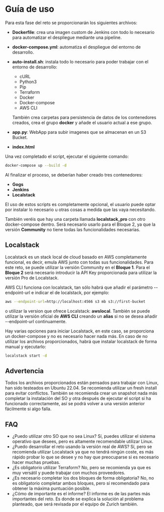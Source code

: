 # Guía de uso 
Para esta fase del reto se proporcionarán los siguientes archivos:
- **Dockerfile**: crea una imagen custom de Jenkins con todo lo necesario para automatizar el despliegue mediante una pipeline.
- **docker-compose.yml**: automatiza el despliegue del entorno de desarrollo.
- **auto-install.sh**: instala todo lo necesario para poder trabajar con el entorno de desarrollo:
    - cURL
    - Python3
    - Pip
    - Terraform
    - Docker
    - Docker-compose
    - AWS CLI
    
    También crea carpetas para persistencia de datos de los contenedores creados, crea el grupo **docker** y añade el usuario actual a ese grupo.
- **app.py**: WebApp para subir imagenes que se almacenan en un S3 Bucket.
- **index.html**

Una vez completado el script, ejecutar el siguiente comando:

```bash
docker-compose up --build -d
```

Al finalizar el proceso, se deberían haber creado tres contenedores:
- **Gogs**
- **Jenkins**
- **Localstack**

El uso de estos scripts es completamente opcional, el usuario puede optar por instalar lo necesario u otras cosas a medida que las vaya necesitando.

También veréis que hay una carpeta llamada **localstack_pro** con otro docker-compose dentro. Será necesario usarlo para el Bloque 2, ya que la versión **Community** no tiene todas las funcionalidades necesarias.

## Localstack
Localstack es un stack local de cloud basado en AWS completamente funcional, es decir, emula AWS junto con todas sus funcionalidades. Para este reto, se puede utilizar la versión Community en el **Bloque 1**. Para el **Bloque 2** será necesario introducir la API Key proporcionada para utilizar la versión Pro de Localstack.

AWS CLI funciona con localstack, tan sólo habrá que añadir el parámetro --endpoint-url e indicar el de localstack, por ejemplo:

```bash
aws --endpoint-url=http://localhost:4566 s3 mb s3://first-bucket
```
o utilizar la version que ofrece Localstack: **awslocal**. También se puede utilizar la versión oficial de **AWS CLI** creando un **alias** si no se desea añadir --endpoint-url continuamente.

Hay varias opciones para iniciar Localstack, en este caso, se proporciona un docker-compose y no es necesario hacer nada más.
En caso de no utilizar los archivos proporcionados, habrá que instalar localstack de forma manual y ejecutarlo:

```bash
localstack start -d
```

## Advertencia
Todos los archivos proporcionados están pensados para trabajar con Linux, han sido testeados en Ubuntu 22.04. Se recomienda utilizar un fresh install para evitar conflictos.
También se recomienda crear un snapshot nada más completar la instalación del SO y otra después de ejecutar el script si ha funcionado correctamente, así se podrá volver a una versión anterior fácilmente si algo falla.

## FAQ
- ¿Puedo utilizar otro SO que no sea Linux?
Sí, puedes utilizar el sistema operativo que desees, pero es altamente recomendable utilizar Linux.
- ¿Puedo desarrollar el reto usando la versión real de AWS?
Sí, pero se recomienda utilizar Localstack ya que no tendrá ningún coste, es más rápido probar lo que se desee y no hay que preocuparse si es necesario hacer muchas pruebas.
- ¿Es obligatorio utilizar Terraform?
No, pero se recomienda ya que es muy versátil y puede trabajar con muchos proveedores.
- ¿Es necesario completar los dos bloques de forma obligatoria?
No, no es obligatorio completar ambos bloques, pero sí recomendado para obtener la máxima puntuación posible.
- ¿Cómo de importante es el informe?
El informe es de las partes más importantes del reto. Es donde se explica la solución al problema planteado, que será revisada por el equipo de Zurich también.


